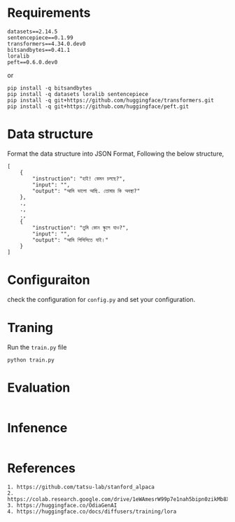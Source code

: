 


# Requirements
```
datasets==2.14.5
sentencepiece==0.1.99
transformers==4.34.0.dev0
bitsandbytes==0.41.1
loralib
peft==0.6.0.dev0

```
or 
```
pip install -q bitsandbytes
pip install -q datasets loralib sentencepiece
pip install -q git+https://github.com/huggingface/transformers.git
pip install -q git+https://github.com/huggingface/peft.git
```


# Data structure

Format the data structure into JSON Format, Following the below structure,

```
[
    {
        "instruction": "হাই! কেমন চলছে?",
        "input": "",
        "output": "আমি ভালো আছি. তোমার কি অবস্থা?"
    },
    .,
    .,
    .,
    {
        "instruction": "তুমি কোন স্কুলে যাও?",
        "input": "",
        "output": "আমি পিসিসিতে যাই।"
    }
]
```


# Configuraiton

check the configuration for ```config.py``` and set your configuration.

# Traning

Run the ```train.py``` file

```
python train.py
```

# Evaluation

```

```

# Infenence

```

```

# References

```
1. https://github.com/tatsu-lab/stanford_alpaca
2. https://colab.research.google.com/drive/1eWAmesrW99p7e1nah5bipn0zikMb8XYC
3. https://huggingface.co/OdiaGenAI
4. https://huggingface.co/docs/diffusers/training/lora
```




